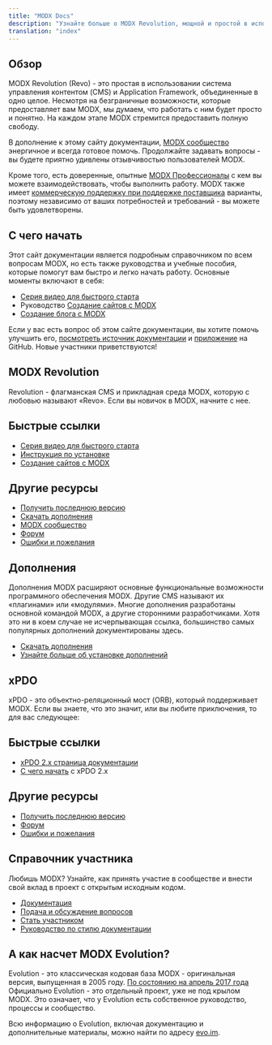```yaml
---
title: "MODX Docs"
description: "Узнайте больше о MODX Revolution, мощной и простой в использовании системе управления контентом с 14-летним опытом работы."
translation: "index"
---
```


## Обзор

MODX Revolution (Revo) - это простая в использовании система управления контентом (CMS) и Application Framework, объединенные в одно целое. Несмотря на безграничные возможности, которые предоставляет вам MODX, мы думаем, что работать с ним будет просто и понятно. На каждом этапе MODX стремится предоставить полную свободу.

В дополнение к этому сайту документации, [MODX сообщество](https://community.modx.com) энергичное и всегда готовое помочь. Продолжайте задавать вопросы - вы будете приятно удивлены отзывчивостью пользователей MODX.

Кроме того, есть доверенные, опытные [MODX Профессионалы](https://modx.com/professionals) с кем вы можете взаимодействовать, чтобы выполнить работу. MODX также имеет [коммерческую поддержку при поддержке поставщика](https://modx.com/support/) варианты, поэтому независимо от ваших потребностей и требований - вы можете быть удовлетворены.

## С чего начать

Этот сайт документации является подробным справочником по всем вопросам MODX, но есть также руководства и учебные пособия, которые помогут вам быстро и легко начать работу. Основные моменты включают в себя:

- [Серия видео для быстрого старта](building-sites/integrating-templates/video-quick-start)
- Руководство [Создание сайтов с MODX](building-sites)
- [Создание блога с MODX](case-studies-and-tutorials/creating-a-blog-in-modx-revolution)

Если у вас есть вопрос об этом сайте документации, вы хотите помочь улучшить его, [посмотреть источник документации](https://github.com/modxorg/Docs) и [приложение](https://github.com/modxorg/DocsApp) на GitHub. Новые участники приветствуются!

## MODX Revolution

Revolution - флагманская CMS и прикладная среда MODX, которую с любовью называют «Revo». Если вы новичок в MODX, начните с нее.

## Быстрые ссылки

- [Серия видео для быстрого старта](building-sites/integrating-templates/video-quick-start)
- [Инструкция по установке](getting-started/installation)
- [Создание сайтов с MODX](building-sites)

## Другие ресурсы

- [Получить последнюю версию](https://modx.com/download/)
- [Скачать дополнения](https://modx.com/extras/)
- [MODX сообщество](https://community.modx.com)
- [Форум](http://forums.modx.com/board/?board=264)
- [Ошибки и пожелания](https://github.com/modxcms/revolution/issues)

## Дополнения

Дополнения MODX расширяют основные функциональные возможности программного обеспечения MODX. Другие CMS называют их «плагинами» или «модулями». Многие дополнения разработаны основной командой MODX, а другие сторонними разработчиками. Хотя это ни в коем случае не исчерпывающая ссылка, большинство самых популярных дополнений документированы здесь.

- [Скачать дополнения](https://modx.com/extras/?product=revolution)
- [Узнайте больше об установке дополнений](building-sites/extras)

## xPDO

xPDO - это объектно-реляционный мост (ORB), который поддерживает MODX. Если вы знаете, что это значит, или вы любите приключения, то для вас следующее:

## Быстрые ссылки

- [xPDO 2.x страница документации](extending-modx/xpdo)
- [С чего начать](getting-started) с xPDO 2.x

## Другие ресурсы

- [Получить последнюю версию](http://xpdo.org/downloads.html)
- [Форум](http://forums.modx.com/board/46/developing-with-xpdo)
- [Ошибки и пожелания](https://github.com/modxcms/xpdo/issues)

## Справочник участника

Любишь MODX? Узнайте, как принять участие в сообществе и внести свой вклад в проект с открытым исходным кодом.
  
- [Документация](contribute/)
- [Подача и обсуждение вопросов](contribute/issues)
- [Стать участником](contribute/code)
- [Руководство по стилю документации](contribute/documentation/style-guide)

## А как насчет MODX Evolution?

Evolution - это классическая кодовая база MODX - оригинальная версия, выпущенная в 2005 году. [По состоянию на апрель 2017 года](https://modx.com/blog/evolution-cms-has-a-new-home) Официально Evolution - это отдельный проект, уже не под крылом MODX. Это означает, что у Evolution есть собственное руководство, процессы и сообщество.

Всю информацию о Evolution, включая документацию и дополнительные материалы, можно найти по адресу [evo.im](https://evo.im/).
